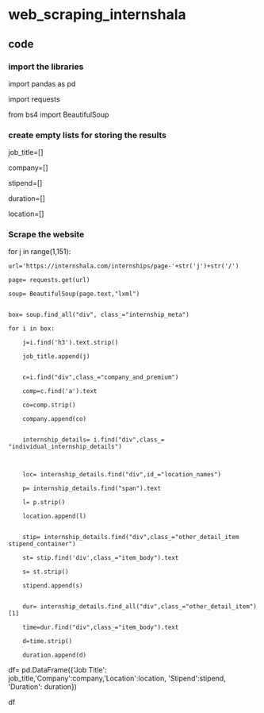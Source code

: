 # web_scraping_internshala

## code

### import the libraries

import pandas as pd

import requests

from bs4 import BeautifulSoup

### create empty lists for storing the results

job_title=[]

company=[]

stipend=[]

duration=[]

location=[]

### Scrape the website

for j in range(1,151):

    url='https://internshala.com/internships/page-'+str('j')+str('/')

    page= requests.get(url)
    
    soup= BeautifulSoup(page.text,"lxml")

    
    box= soup.find_all("div", class_="internship_meta")

    for i in box:
    
        j=i.find('h3').text.strip()
        
        job_title.append(j)

    
        c=i.find("div",class_="company_and_premium")
        
        comp=c.find('a').text
        
        co=comp.strip()
        
        company.append(co)

    
        internship_details= i.find("div",class_= "individual_internship_details")

    
        
        loc= internship_details.find("div",id_="location_names")
        
        p= internship_details.find("span").text
        
        l= p.strip()
        
        location.append(l)
    
    
        stip= internship_details.find("div",class_="other_detail_item stipend_container")
       
        st= stip.find('div',class_="item_body").text
        
        s= st.strip()
        
        stipend.append(s)

    
        dur= internship_details.find_all("div",class_="other_detail_item")[1]
    
        time=dur.find("div",class_="item_body").text
        
        d=time.strip()
        
        duration.append(d)


  df= pd.DataFrame({'Job Title': job_title,'Company':company,'Location':location, 'Stipend':stipend, 'Duration': duration})
  
  df
    

